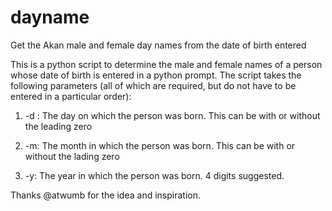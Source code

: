 # dayname
Get the Akan male and female day names from the date of birth entered

This is a python script to determine the male and female names of a person whose date of birth is entered in a python prompt. 
The script takes the following parameters (all of which are required, but do not have to be entered in a particular order): 

1. -d : The day on which the person was born. This can be with or without the leading zero 

2. -m: The month in which the person was born. This can be with or without the lading zero 

3. -y: The year in which the person was born. 4 digits suggested. 

Thanks @atwumb for the idea and inspiration. 


